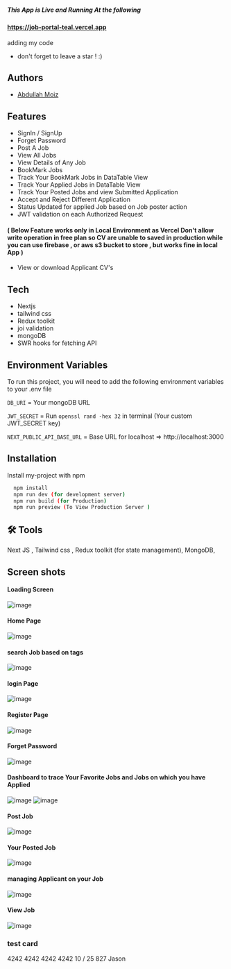 ##### This App is Live and Running At the following

#### https://job-portal-teal.vercel.app

adding my code

- don't forget to leave a star ! :)

## Authors

- [Abdullah Moiz](https://www.github.com/Abdullah-moiz)

## Features

- SignIn / SignUp
- Forget Password
- Post A Job
- View All Jobs
- View Details of Any Job
- BookMark Jobs
- Track Your BookMark Jobs in DataTable View
- Track Your Applied Jobs in DataTable View
- Track Your Posted Jobs and view Submitted Application
- Accept and Reject Different Application
- Status Updated for applied Job based on Job poster action
- JWT validation on each Authorized Request

#### ( Below Feature works only in Local Environment as Vercel Don't allow write operation in free plan so CV are unable to saved in production while you can use firebase , or aws s3 bucket to store , but works fine in local App )

- View or download Applicant CV's

## Tech

- Nextjs
- tailwind css
- Redux toolkit
- joi validation
- mongoDB
- SWR hooks for fetching API

## Environment Variables

To run this project, you will need to add the following environment variables to your .env file

`DB_URI` = Your mongoDB URL

`JWT_SECRET` = Run `openssl rand -hex 32` in terminal (Your custom JWT_SECRET key)

`NEXT_PUBLIC_API_BASE_URL` = Base URL for localhost => http://localhost:3000

## Installation

Install my-project with npm

```bash
  npm install
  npm run dev (for development server)
  npm run build (for Production)
  npm run preview (To View Production Server )
```

## 🛠 Tools

Next JS ,
Tailwind css ,
Redux toolkit (for state management),
MongoDB,

## Screen shots

#### Loading Screen

![image](https://user-images.githubusercontent.com/90745903/235368351-699df61b-15bb-429d-9387-c724cc4c0d75.png)

#### Home Page

![image](https://user-images.githubusercontent.com/90745903/235368363-0fd4d1d4-e7ef-4202-b764-fc16f5185723.png)

#### search Job based on tags

![image](https://user-images.githubusercontent.com/90745903/235368398-2b9f560c-faf9-43e8-9404-39da691bfb40.png)

#### login Page

![image](https://user-images.githubusercontent.com/90745903/223760826-3b23f677-f6f1-4740-9859-a7de7795cd09.png)

#### Register Page

![image](https://user-images.githubusercontent.com/90745903/223760920-30248b2d-d221-4f3b-b5e2-23c685bdde37.png)

#### Forget Password

![image](https://user-images.githubusercontent.com/90745903/224545005-68654792-96c0-4e75-9e01-526c1eda5228.png)

#### Dashboard to trace Your Favorite Jobs and Jobs on which you have Applied

![image](https://user-images.githubusercontent.com/90745903/235368489-f55ae625-bb7d-4b69-a233-e3b58c48bff4.png)
![image](https://user-images.githubusercontent.com/90745903/235368497-e21d8ef2-2331-43cd-b2c8-d9b8d68fab2b.png)

#### Post Job

![image](https://user-images.githubusercontent.com/90745903/224545025-c678ce5e-94fb-4e64-aa8c-db9be558fa0d.png)

#### Your Posted Job

![image](https://user-images.githubusercontent.com/90745903/235368529-c23fb70f-0840-4795-bfce-062df0e2ef28.png)

#### managing Applicant on your Job

![image](https://user-images.githubusercontent.com/90745903/235368556-f8522766-7409-4031-a04f-b3fa0afa4e9f.png)

#### View Job

![image](https://user-images.githubusercontent.com/90745903/224545051-9072fb38-411c-43f4-8a01-78af4c0a68ff.png)

### test card

4242 4242 4242 4242
10 / 25
827
Jason
